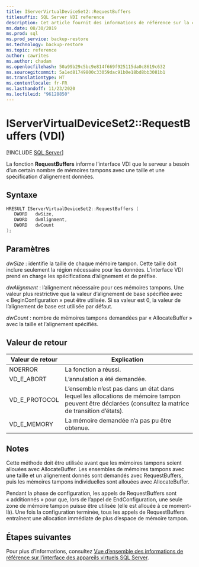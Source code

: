 ```yaml
---
title: IServerVirtualDeviceSet2::RequestBuffers
titlesuffix: SQL Server VDI reference
description: Cet article fournit des informations de référence sur la commande IServerVirtualDeviceSet2::RequestBuffers.
ms.date: 08/30/2019
ms.prod: sql
ms.prod_service: backup-restore
ms.technology: backup-restore
ms.topic: reference
author: cawrites
ms.author: chadam
ms.openlocfilehash: 50a99b29c5bc9e814f669f925115da0c8619c632
ms.sourcegitcommit: 5a1ed81749800c33059dac91b0e18bd8bb3081b1
ms.translationtype: HT
ms.contentlocale: fr-FR
ms.lasthandoff: 11/23/2020
ms.locfileid: "96128850"
---
```

# <a name="iservervirtualdeviceset2requestbuffers-vdi"></a>IServerVirtualDeviceSet2::RequestBuffers (VDI)

[!INCLUDE [SQL Server](../../../includes/applies-to-version/sqlserver.md)]

La fonction **RequestBuffers** informe l’interface VDI que le serveur a besoin d’un certain nombre de mémoires tampons avec une taille et une spécification d’alignement données.

## <a name="syntax"></a>Syntaxe

```c
HRESULT IServerVirtualDeviceSet2::RequestBuffers (
   DWORD   dwSize,
   DWORD   dwAlignment,
   DWORD   dwCount
);
```

## <a name="parameters"></a>Paramètres

*dwSize* : identifie la taille de chaque mémoire tampon. Cette taille doit inclure seulement la région nécessaire pour les données. L’interface VDI prend en charge les spécifications d’alignement et de préfixe.

*dwAlignment* : l’alignement nécessaire pour ces mémoires tampons. Une valeur plus restrictive que la valeur d’alignement de base spécifiée avec « BeginConfiguration » peut être utilisée. Si sa valeur est 0, la valeur de l’alignement de base est utilisée par défaut.

*dwCount* : nombre de mémoires tampons demandées par « AllocateBuffer » avec la taille et l’alignement spécifiés.

## <a name="return-value"></a>Valeur de retour

|Valeur de retour | Explication |
|---|---|
| NOERROR | La fonction a réussi. |
| VD_E_ABORT | L’annulation a été demandée. |
| VD_E_PROTOCOL | L’ensemble n’est pas dans un état dans lequel les allocations de mémoire tampon peuvent être déclarées (consultez la matrice de transition d’états). |
| VD_E_MEMORY | La mémoire demandée n’a pas pu être obtenue. |

## <a name="remarks"></a>Notes

Cette méthode doit être utilisée avant que les mémoires tampons soient allouées avec AllocateBuffer. Les ensembles de mémoires tampons avec une taille et un alignement donnés sont demandés avec RequestBuffers, puis les mémoires tampons individuelles sont allouées avec AllocateBuffer.

Pendant la phase de configuration, les appels de RequestBuffers sont « additionnés » pour que, lors de l’appel de EndConfiguration, une seule zone de mémoire tampon puisse être utilisée (elle est allouée à ce moment-là). Une fois la configuration terminée, tous les appels de RequestBuffers entraînent une allocation immédiate de plus d’espace de mémoire tampon.

## <a name="next-steps"></a>Étapes suivantes

Pour plus d’informations, consultez [Vue d’ensemble des informations de référence sur l’interface des appareils virtuels SQL Server](reference-virtual-device-interface.md).